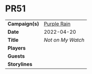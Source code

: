 # PR51

|||
| --- | --- |
| **Campaign(s)** | [Purple Rain](../campaigns/C1-purple-rain.md) | session.3
| **Date** | 2022-04-20 |
| **Title** | *Not on My Watch* |
| **Players** | |
| **Guests** | |
| **Storylines** | |
